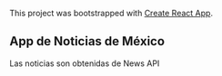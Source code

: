This project was bootstrapped with [Create React App](https://github.com/facebook/create-react-app).

## App de Noticias de México

Las noticias son obtenidas de News API
